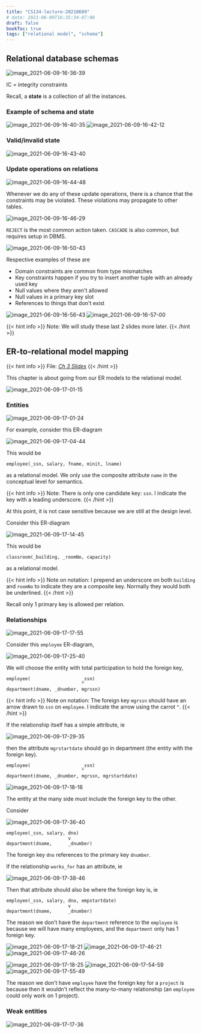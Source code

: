 ```yaml
---
title: "CS134-lecture-20210609"
# date: 2021-06-09T16:35:34-07:00
draft: false
bookToc: true
tags: ["relational model", "schema"]
---
```


## Relational database schemas

![image_2021-06-09-16-36-39](/notes/image_2021-06-09-16-36-39.png)

IC = integrity constraints

Recall, a **state** is a collection of all the instances.

### Example of schema and state

![image_2021-06-09-16-40-35](/notes/image_2021-06-09-16-40-35.png)
![image_2021-06-09-16-42-12](/notes/image_2021-06-09-16-42-12.png)

### Valid/invalid state

![image_2021-06-09-16-43-40](/notes/image_2021-06-09-16-43-40.png)

### Update operations on relations

![image_2021-06-09-16-44-48](/notes/image_2021-06-09-16-44-48.png)

Whenever we do any of these update operations, there is a chance that the constraints may be violated.
These violations may propagate to other tables.

![image_2021-06-09-16-46-29](/notes/image_2021-06-09-16-46-29.png)

`REJECT` is the most common action taken.
`CASCADE` is also common, but requires setup in DBMS.

![image_2021-06-09-16-50-43](/notes/image_2021-06-09-16-50-43.png)

Respective examples of these are

- Domain constraints are common from type mismatches
- Key constraints happen if you try to insert another tuple with an already used key
- Null values where they aren't allowed
- Null values in a primary key slot
- References to things that don't exist

![image_2021-06-09-16-56-43](/notes/image_2021-06-09-16-56-43.png)
![image_2021-06-09-16-57-00](/notes/image_2021-06-09-16-57-00.png)

{{< hint info >}}
Note: We will study these last 2 slides more later.
{{< /hint >}}

## ER-to-relational model mapping

{{< hint info >}}
File: [*Ch 3 Slides*](/notes/134-4.pdf) 
{{< /hint >}}

This chapter is about going from our ER models to the relational model.

![image_2021-06-09-17-01-15](/notes/image_2021-06-09-17-01-15.png)

### Entities

![image_2021-06-09-17-01-24](/notes/image_2021-06-09-17-01-24.png)

For example, consider this ER-diagram

![image_2021-06-09-17-04-44](/notes/image_2021-06-09-17-04-44.png)

This would be

```
employee(_ssn, salary, fname, minit, lname)
```

as a relational model.
We only use the composite attribute `name` in the conceptual level for semantics.

{{< hint info >}}
Note: There is only one candidate key: `ssn`.
I indicate the key with a leading underscore.
{{< /hint >}}

At this point, it is not case sensitive because we are still at the design level.

Consider this ER-diagram

![image_2021-06-09-17-14-45](/notes/image_2021-06-09-17-14-45.png)

This would be

```
classroom(_building, _roomNo, capacity)
```

as a relational model.

{{< hint info >}}
Note on notation: I prepend an underscore on both `building` and `roomNo` to indicate they are a composite key.
Normally they would both be underlined.
{{< /hint >}}

Recall only 1 primary key is allowed per relation.

### Relationships

![image_2021-06-09-17-17-55](/notes/image_2021-06-09-17-17-55.png)

Consider this `employee` ER-diagram,

![image_2021-06-09-17-25-40](/notes/image_2021-06-09-17-25-40.png)

We will choose the entity with total participation to hold the foreign key,

```
employee(                   _ssn)
                            ^
department(dname, _dnumber, mgrssn)
```

{{< hint info >}}
Note on notation: The foreign key `mgrssn` should have an arrow drawn to `ssn` on `employee`.
I indicate the arrow using the carrot `^`.
{{< /hint >}}

If the relationship itself has a simple attribute, ie

![image_2021-06-09-17-29-35](/notes/image_2021-06-09-17-29-35.png)

then the attribute `mgrstartdate` should go in department (the entity with the foreign key).

```
employee(                   _ssn)
                            ^
department(dname, _dnumber, mgrssn, mgrstartdate)
```

![image_2021-06-09-17-18-16](/notes/image_2021-06-09-17-18-16.png)

The entity at the many side must include the foreign key to the other.

Consider

![image_2021-06-09-17-36-40](/notes/image_2021-06-09-17-36-40.png)


```
employee(_ssn, salary, dno)
                       v
department(dname,      _dnumber)
```

The foreign key `dno` references to the primary key `dnumber`.

If the relationship `works_for` has an attribute, ie

![image_2021-06-09-17-38-46](/notes/image_2021-06-09-17-38-46.png)

Then that attribute should also be where the foreign key is, ie

```
employee(_ssn, salary, dno, empstartdate)
                       v
department(dname,      _dnumber)
```

The reason we don't have the `department` reference to the `employee` is because we will have many employees, and the `department` only has 1 foreign key.

![image_2021-06-09-17-18-21](/notes/image_2021-06-09-17-18-21.png)
![image_2021-06-09-17-46-21](/notes/image_2021-06-09-17-46-21.png)
![image_2021-06-09-17-46-26](/notes/image_2021-06-09-17-46-26.png)

![image_2021-06-09-17-18-25](/notes/image_2021-06-09-17-18-25.png)
![image_2021-06-09-17-54-59](/notes/image_2021-06-09-17-54-59.png)
![image_2021-06-09-17-55-49](/notes/image_2021-06-09-17-55-49.png)

The reason we don't have `employee` have the foreign key for a `project` is because then it wouldn't reflect the many-to-many relationship (an `employee` could only work on 1 project).

### Weak entities

![image_2021-06-09-17-17-36](/notes/image_2021-06-09-17-17-36.png)

